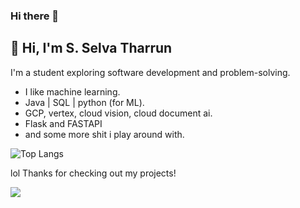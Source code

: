 ### Hi there 👋
## 👋 Hi, I'm S. Selva Tharrun

I'm a student exploring software development and problem-solving.
- I like machine learning.
- Java | SQL | python (for ML).
- GCP, vertex, cloud vision, cloud document ai.
- Flask and FASTAPI
- and some more shit i play around with.


![Top Langs](https://github-readme-stats.vercel.app/api/top-langs/?username=selvatharrun&layout=compact)

lol
Thanks for checking out my projects!

![](https://leetcard.jacoblin.cool/selvatharrun?ext=heatmap)
